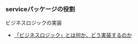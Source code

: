 ### serviceパッケージの役割

ビジネスロジックの実装

<!-- 参考記事 -->
- [「ビジネスロジック」とは何か、どう実装するのか](https://qiita.com/os1ma/items/25725edfe3c2af93d735)